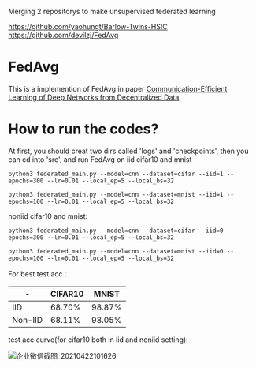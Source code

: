 Merging 2 repositorys to make unsupervised federated learning

https://github.com/yaohungt/Barlow-Twins-HSIC
https://github.com/devilzj/FedAvg



# FedAvg
This is a implemention of FedAvg in paper [Communication-Efficient Learning of Deep Networks from Decentralized Data](https://arxiv.org/abs/1602.05629).

# How to run the codes?

At first, you should creat two dirs called 'logs' and 'checkpoints', then you can cd into 'src', and run FedAvg on iid cifar10 and mnist
```shell
python3 federated_main.py --model=cnn --dataset=cifar --iid=1 --epochs=300 --lr=0.01 --local_ep=5 --local_bs=32

python3 federated_main.py --model=cnn --dataset=mnist --iid=1 --epochs=100 --lr=0.01 --local_ep=5 --local_bs=32

```

noniid cifar10 and mnist:
```shell
python3 federated_main.py --model=cnn --dataset=cifar --iid=0 --epochs=300 --lr=0.01 --local_ep=5 --local_bs=32

python3 federated_main.py --model=cnn --dataset=mnist --iid=0 --epochs=100 --lr=0.01 --local_ep=5 --local_bs=32

```
For best test acc：

|- |CIFAR10  |MNIST |
| ------------- | ------------- |------------ |
| IID  | 68.70%  | 98.87% |
| Non-IID  | 68.11%  | 98.05%|


test acc curve(for cifar10 both in iid and noniid setting):

![企业微信截图_20210422101626](https://user-images.githubusercontent.com/33173674/115645971-e97f9e00-a353-11eb-9fad-8b5e18fc24ea.png)
